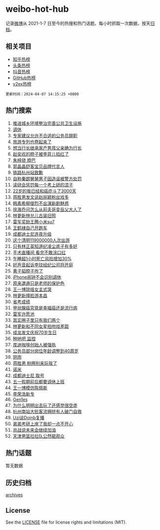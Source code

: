# weibo-hot-hub

记录[微博](https://www.weibo.com)从 2021-1-7 日至今的热搜和热门话题。每小时抓取一次数据，按天[归档](archives)。

## 相关项目

- [知乎热榜](https://github.com/lonnyzhang423/zhihu-hot-hub)
- [头条热榜](https://github.com/lonnyzhang423/toutiao-hot-hub)
- [抖音热榜](https://github.com/lonnyzhang423/douyin-hot-hub)
- [GitHub热榜](https://github.com/lonnyzhang423/github-hot-hub)
- [v2ex热榜](https://github.com/lonnyzhang423/v2ex-hot-hub)


`更新时间：2024-04-07 14:15:25 +0800`

## 热门搜索

1. [推进城乡环境整治完善公共卫生设施](https://m.weibo.cn/search?containerid=100103type%3D1%26t%3D10%26q%3D%23%E6%8E%A8%E8%BF%9B%E5%9F%8E%E4%B9%A1%E7%8E%AF%E5%A2%83%E6%95%B4%E6%B2%BB%E5%AE%8C%E5%96%84%E5%85%AC%E5%85%B1%E5%8D%AB%E7%94%9F%E8%AE%BE%E6%96%BD%23&stream_entry_id=51&isnewpage=1&extparam=seat%3D1%26pos%3D0%26q%3D%2523%25E6%258E%25A8%25E8%25BF%259B%25E5%259F%258E%25E4%25B9%25A1%25E7%258E%25AF%25E5%25A2%2583%25E6%2595%25B4%25E6%25B2%25BB%25E5%25AE%258C%25E5%2596%2584%25E5%2585%25AC%25E5%2585%25B1%25E5%258D%25AB%25E7%2594%259F%25E8%25AE%25BE%25E6%2596%25BD%2523%26stream_entry_id%3D51%26dgr%3D0%26c_type%3D51%26filter_type%3Drealtimehot%26cate%3D10103%26display_time%3D1712470524%26pre_seqid%3D1712470524055016257128)
1. [调休](https://m.weibo.cn/search?containerid=100103type%3D1%26t%3D10%26q%3D%E8%B0%83%E4%BC%91&stream_entry_id=31&isnewpage=1&extparam=seat%3D1%26pos%3D0%26flag%3D16%26q%3D%25E8%25B0%2583%25E4%25BC%2591%26dgr%3D0%26c_type%3D31%26cate%3D5001%26band_rank%3D1%26stream_entry_id%3D31%26lcate%3D5001%26filter_type%3Drealtimehot%26realpos%3D1%26display_time%3D1712470524%26pre_seqid%3D1712470524055016257128)
1. [专家建议允许不合适的公务员辞职](https://m.weibo.cn/search?containerid=100103type%3D1%26t%3D10%26q%3D%23%E4%B8%93%E5%AE%B6%E5%BB%BA%E8%AE%AE%E5%85%81%E8%AE%B8%E4%B8%8D%E5%90%88%E9%80%82%E7%9A%84%E5%85%AC%E5%8A%A1%E5%91%98%E8%BE%9E%E8%81%8C%23&stream_entry_id=31&isnewpage=1&extparam=seat%3D1%26pos%3D1%26flag%3D2%26q%3D%2523%25E4%25B8%2593%25E5%25AE%25B6%25E5%25BB%25BA%25E8%25AE%25AE%25E5%2585%2581%25E8%25AE%25B8%25E4%25B8%258D%25E5%2590%2588%25E9%2580%2582%25E7%259A%2584%25E5%2585%25AC%25E5%258A%25A1%25E5%2591%2598%25E8%25BE%259E%25E8%2581%258C%2523%26dgr%3D0%26c_type%3D31%26cate%3D5001%26band_rank%3D2%26stream_entry_id%3D31%26lcate%3D5001%26filter_type%3Drealtimehot%26realpos%3D2%26display_time%3D1712470524%26pre_seqid%3D1712470524055016257128)
1. [旅游专列也卷起来了](https://m.weibo.cn/search?containerid=100103type%3D1%26t%3D10%26q%3D%23%E6%97%85%E6%B8%B8%E4%B8%93%E5%88%97%E4%B9%9F%E5%8D%B7%E8%B5%B7%E6%9D%A5%E4%BA%86%23&stream_entry_id=31&isnewpage=1&extparam=seat%3D1%26pos%3D2%26flag%3D0%26q%3D%2523%25E6%2597%2585%25E6%25B8%25B8%25E4%25B8%2593%25E5%2588%2597%25E4%25B9%259F%25E5%258D%25B7%25E8%25B5%25B7%25E6%259D%25A5%25E4%25BA%2586%2523%26dgr%3D0%26c_type%3D31%26cate%3D5001%26band_rank%3D3%26stream_entry_id%3D31%26lcate%3D5001%26filter_type%3Drealtimehot%26realpos%3D3%26display_time%3D1712470524%26pre_seqid%3D1712470524055016257128)
1. [想当行长继承家产男孩父亲确为行长](https://m.weibo.cn/search?containerid=100103type%3D1%26t%3D10%26q%3D%23%E6%83%B3%E5%BD%93%E8%A1%8C%E9%95%BF%E7%BB%A7%E6%89%BF%E5%AE%B6%E4%BA%A7%E7%94%B7%E5%AD%A9%E7%88%B6%E4%BA%B2%E7%A1%AE%E4%B8%BA%E8%A1%8C%E9%95%BF%23&stream_entry_id=31&isnewpage=1&extparam=seat%3D1%26pos%3D3%26flag%3D1%26q%3D%2523%25E6%2583%25B3%25E5%25BD%2593%25E8%25A1%258C%25E9%2595%25BF%25E7%25BB%25A7%25E6%2589%25BF%25E5%25AE%25B6%25E4%25BA%25A7%25E7%2594%25B7%25E5%25AD%25A9%25E7%2588%25B6%25E4%25BA%25B2%25E7%25A1%25AE%25E4%25B8%25BA%25E8%25A1%258C%25E9%2595%25BF%2523%26dgr%3D0%26c_type%3D31%26cate%3D5001%26band_rank%3D4%26stream_entry_id%3D31%26lcate%3D5001%26filter_type%3Drealtimehot%26realpos%3D4%26display_time%3D1712470524%26pre_seqid%3D1712470524055016257128)
1. [赵奕欢的脖子被李菲儿掐红了](https://m.weibo.cn/search?containerid=100103type%3D1%26t%3D10%26q%3D%23%E8%B5%B5%E5%A5%95%E6%AC%A2%E7%9A%84%E8%84%96%E5%AD%90%E8%A2%AB%E6%9D%8E%E8%8F%B2%E5%84%BF%E6%8E%90%E7%BA%A2%E4%BA%86%23&stream_entry_id=31&isnewpage=1&extparam=seat%3D1%26pos%3D4%26flag%3D1%26q%3D%2523%25E8%25B5%25B5%25E5%25A5%2595%25E6%25AC%25A2%25E7%259A%2584%25E8%2584%2596%25E5%25AD%2590%25E8%25A2%25AB%25E6%259D%258E%25E8%258F%25B2%25E5%2584%25BF%25E6%258E%2590%25E7%25BA%25A2%25E4%25BA%2586%2523%26dgr%3D0%26c_type%3D31%26cate%3D5001%26band_rank%3D5%26stream_entry_id%3D31%26lcate%3D5001%26filter_type%3Drealtimehot%26realpos%3D5%26display_time%3D1712470524%26pre_seqid%3D1712470524055016257128)
1. [朱梓骁 脖巴](https://m.weibo.cn/search?containerid=100103type%3D1%26t%3D10%26q%3D%E6%9C%B1%E6%A2%93%E9%AA%81+%E8%84%96%E5%B7%B4&stream_entry_id=31&isnewpage=1&extparam=seat%3D1%26pos%3D5%26flag%3D1%26q%3D%25E6%259C%25B1%25E6%25A2%2593%25E9%25AA%2581%2520%25E8%2584%2596%25E5%25B7%25B4%26dgr%3D0%26c_type%3D31%26cate%3D5001%26band_rank%3D6%26stream_entry_id%3D31%26lcate%3D5001%26filter_type%3Drealtimehot%26realpos%3D6%26display_time%3D1712470524%26pre_seqid%3D1712470524055016257128)
1. [郭晶晶舒客宝贝品牌代言人](https://m.weibo.cn/search?containerid=100103type%3D1%26t%3D10%26q%3D%23%E9%83%AD%E6%99%B6%E6%99%B6%E8%88%92%E5%AE%A2%E5%AE%9D%E8%B4%9D%E5%93%81%E7%89%8C%E4%BB%A3%E8%A8%80%E4%BA%BA%23&stream_entry_id=31&isnewpage=1&extparam=seat%3D1%26pos%3D6%26topic_ad%3D1%26q%3D%2523%25E9%2583%25AD%25E6%2599%25B6%25E6%2599%25B6%25E8%2588%2592%25E5%25AE%25A2%25E5%25AE%259D%25E8%25B4%259D%25E5%2593%2581%25E7%2589%258C%25E4%25BB%25A3%25E8%25A8%2580%25E4%25BA%25BA%2523%26dgr%3D0%26c_type%3D31%26adid%3D230215%26cate%3D5001%26band_rank%3D7%26stream_entry_id%3D31%26is_ad_pos%3D1%26filter_type%3Drealtimehot%26lcate%3D5001%26display_time%3D1712470524%26pre_seqid%3D1712470524055016257128)
1. [铁路杭州站致歉](https://m.weibo.cn/search?containerid=100103type%3D1%26t%3D10%26q%3D%23%E9%93%81%E8%B7%AF%E6%9D%AD%E5%B7%9E%E7%AB%99%E8%87%B4%E6%AD%89%23&stream_entry_id=31&isnewpage=1&extparam=seat%3D1%26pos%3D7%26flag%3D1%26q%3D%2523%25E9%2593%2581%25E8%25B7%25AF%25E6%259D%25AD%25E5%25B7%259E%25E7%25AB%2599%25E8%2587%25B4%25E6%25AD%2589%2523%26dgr%3D0%26c_type%3D31%26cate%3D5001%26band_rank%3D7%26stream_entry_id%3D31%26lcate%3D5001%26filter_type%3Drealtimehot%26realpos%3D7%26display_time%3D1712470524%26pre_seqid%3D1712470524055016257128)
1. [自称秦朗舅舅男子因造谣被警方处罚](https://m.weibo.cn/search?containerid=100103type%3D1%26t%3D10%26q%3D%23%E8%87%AA%E7%A7%B0%E7%A7%A6%E6%9C%97%E8%88%85%E8%88%85%E7%94%B7%E5%AD%90%E5%9B%A0%E9%80%A0%E8%B0%A3%E8%A2%AB%E8%AD%A6%E6%96%B9%E5%A4%84%E7%BD%9A%23&stream_entry_id=31&isnewpage=1&extparam=seat%3D1%26pos%3D8%26flag%3D1%26q%3D%2523%25E8%2587%25AA%25E7%25A7%25B0%25E7%25A7%25A6%25E6%259C%2597%25E8%2588%2585%25E8%2588%2585%25E7%2594%25B7%25E5%25AD%2590%25E5%259B%25A0%25E9%2580%25A0%25E8%25B0%25A3%25E8%25A2%25AB%25E8%25AD%25A6%25E6%2596%25B9%25E5%25A4%2584%25E7%25BD%259A%2523%26dgr%3D0%26c_type%3D31%26cate%3D5001%26band_rank%3D8%26stream_entry_id%3D31%26lcate%3D5001%26filter_type%3Drealtimehot%26realpos%3D8%26display_time%3D1712470524%26pre_seqid%3D1712470524055016257128)
1. [读研会惩罚每一个考上研的混子](https://m.weibo.cn/search?containerid=100103type%3D1%26t%3D10%26q%3D%23%E8%AF%BB%E7%A0%94%E4%BC%9A%E6%83%A9%E7%BD%9A%E6%AF%8F%E4%B8%80%E4%B8%AA%E8%80%83%E4%B8%8A%E7%A0%94%E7%9A%84%E6%B7%B7%E5%AD%90%23&stream_entry_id=31&isnewpage=1&extparam=seat%3D1%26pos%3D9%26flag%3D0%26q%3D%2523%25E8%25AF%25BB%25E7%25A0%2594%25E4%25BC%259A%25E6%2583%25A9%25E7%25BD%259A%25E6%25AF%258F%25E4%25B8%2580%25E4%25B8%25AA%25E8%2580%2583%25E4%25B8%258A%25E7%25A0%2594%25E7%259A%2584%25E6%25B7%25B7%25E5%25AD%2590%2523%26dgr%3D0%26c_type%3D31%26cate%3D5001%26band_rank%3D9%26stream_entry_id%3D31%26lcate%3D5001%26filter_type%3Drealtimehot%26realpos%3D9%26display_time%3D1712470524%26pre_seqid%3D1712470524055016257128)
1. [22岁的我已经和癌症斗了3000天](https://m.weibo.cn/search?containerid=100103type%3D1%26t%3D10%26q%3D%2322%E5%B2%81%E7%9A%84%E6%88%91%E5%B7%B2%E7%BB%8F%E5%92%8C%E7%99%8C%E7%97%87%E6%96%97%E4%BA%863000%E5%A4%A9%23&stream_entry_id=31&isnewpage=1&extparam=seat%3D1%26pos%3D10%26flag%3D32768%26q%3D%252322%25E5%25B2%2581%25E7%259A%2584%25E6%2588%2591%25E5%25B7%25B2%25E7%25BB%258F%25E5%2592%258C%25E7%2599%258C%25E7%2597%2587%25E6%2596%2597%25E4%25BA%25863000%25E5%25A4%25A9%2523%26dgr%3D0%26c_type%3D31%26cate%3D5001%26band_rank%3D10%26stream_entry_id%3D31%26lcate%3D5001%26filter_type%3Drealtimehot%26realpos%3D10%26display_time%3D1712470524%26pre_seqid%3D1712470524055016257128)
1. [蒋胜男发文说赵丽颖粉丝戏多](https://m.weibo.cn/search?containerid=100103type%3D1%26t%3D10%26q%3D%23%E8%92%8B%E8%83%9C%E7%94%B7%E5%8F%91%E6%96%87%E8%AF%B4%E8%B5%B5%E4%B8%BD%E9%A2%96%E7%B2%89%E4%B8%9D%E6%88%8F%E5%A4%9A%23&stream_entry_id=31&isnewpage=1&extparam=seat%3D1%26pos%3D11%26flag%3D2%26q%3D%2523%25E8%2592%258B%25E8%2583%259C%25E7%2594%25B7%25E5%258F%2591%25E6%2596%2587%25E8%25AF%25B4%25E8%25B5%25B5%25E4%25B8%25BD%25E9%25A2%2596%25E7%25B2%2589%25E4%25B8%259D%25E6%2588%258F%25E5%25A4%259A%2523%26dgr%3D0%26c_type%3D31%26cate%3D5001%26band_rank%3D11%26stream_entry_id%3D31%26lcate%3D5001%26filter_type%3Drealtimehot%26realpos%3D11%26display_time%3D1712470524%26pre_seqid%3D1712470524055016257128)
1. [韩素希柳俊烈不出演新剧魅惑](https://m.weibo.cn/search?containerid=100103type%3D1%26t%3D10%26q%3D%23%E9%9F%A9%E7%B4%A0%E5%B8%8C%E6%9F%B3%E4%BF%8A%E7%83%88%E4%B8%8D%E5%87%BA%E6%BC%94%E6%96%B0%E5%89%A7%E9%AD%85%E6%83%91%23&stream_entry_id=31&isnewpage=1&extparam=seat%3D1%26pos%3D12%26flag%3D1%26q%3D%2523%25E9%259F%25A9%25E7%25B4%25A0%25E5%25B8%258C%25E6%259F%25B3%25E4%25BF%258A%25E7%2583%2588%25E4%25B8%258D%25E5%2587%25BA%25E6%25BC%2594%25E6%2596%25B0%25E5%2589%25A7%25E9%25AD%2585%25E6%2583%2591%2523%26dgr%3D0%26c_type%3D31%26cate%3D5001%26band_rank%3D12%26stream_entry_id%3D31%26lcate%3D5001%26filter_type%3Drealtimehot%26realpos%3D12%26display_time%3D1712470524%26pre_seqid%3D1712470524055016257128)
1. [徐海乔问怎么从前夫哥变岳父大人了](https://m.weibo.cn/search?containerid=100103type%3D1%26t%3D10%26q%3D%23%E5%BE%90%E6%B5%B7%E4%B9%94%E9%97%AE%E6%80%8E%E4%B9%88%E4%BB%8E%E5%89%8D%E5%A4%AB%E5%93%A5%E5%8F%98%E5%B2%B3%E7%88%B6%E5%A4%A7%E4%BA%BA%E4%BA%86%23&stream_entry_id=31&isnewpage=1&extparam=seat%3D1%26pos%3D13%26flag%3D1%26q%3D%2523%25E5%25BE%2590%25E6%25B5%25B7%25E4%25B9%2594%25E9%2597%25AE%25E6%2580%258E%25E4%25B9%2588%25E4%25BB%258E%25E5%2589%258D%25E5%25A4%25AB%25E5%2593%25A5%25E5%258F%2598%25E5%25B2%25B3%25E7%2588%25B6%25E5%25A4%25A7%25E4%25BA%25BA%25E4%25BA%2586%2523%26dgr%3D0%26c_type%3D31%26cate%3D5001%26band_rank%3D13%26stream_entry_id%3D31%26lcate%3D5001%26filter_type%3Drealtimehot%26realpos%3D13%26display_time%3D1712470524%26pre_seqid%3D1712470524055016257128)
1. [林更新林允儿古装旧照](https://m.weibo.cn/search?containerid=100103type%3D1%26t%3D10%26q%3D%23%E6%9E%97%E6%9B%B4%E6%96%B0%E6%9E%97%E5%85%81%E5%84%BF%E5%8F%A4%E8%A3%85%E6%97%A7%E7%85%A7%23&stream_entry_id=31&isnewpage=1&extparam=seat%3D1%26pos%3D14%26flag%3D1%26q%3D%2523%25E6%259E%2597%25E6%259B%25B4%25E6%2596%25B0%25E6%259E%2597%25E5%2585%2581%25E5%2584%25BF%25E5%258F%25A4%25E8%25A3%2585%25E6%2597%25A7%25E7%2585%25A7%2523%26dgr%3D0%26c_type%3D31%26cate%3D5001%26band_rank%3D14%26stream_entry_id%3D31%26lcate%3D5001%26filter_type%3Drealtimehot%26realpos%3D14%26display_time%3D1712470524%26pre_seqid%3D1712470524055016257128)
1. [雷军奖励王腾小米su7](https://m.weibo.cn/search?containerid=100103type%3D1%26t%3D10%26q%3D%23%E9%9B%B7%E5%86%9B%E5%A5%96%E5%8A%B1%E7%8E%8B%E8%85%BE%E5%B0%8F%E7%B1%B3su7%23&stream_entry_id=31&isnewpage=1&extparam=seat%3D1%26pos%3D15%26flag%3D0%26q%3D%2523%25E9%259B%25B7%25E5%2586%259B%25E5%25A5%2596%25E5%258A%25B1%25E7%258E%258B%25E8%2585%25BE%25E5%25B0%258F%25E7%25B1%25B3su7%2523%26dgr%3D0%26c_type%3D31%26cate%3D5001%26band_rank%3D15%26stream_entry_id%3D31%26lcate%3D5001%26filter_type%3Drealtimehot%26realpos%3D15%26display_time%3D1712470524%26pre_seqid%3D1712470524055016257128)
1. [王鹤棣自己开跑车](https://m.weibo.cn/search?containerid=100103type%3D1%26t%3D10%26q%3D%23%E7%8E%8B%E9%B9%A4%E6%A3%A3%E8%87%AA%E5%B7%B1%E5%BC%80%E8%B7%91%E8%BD%A6%23&stream_entry_id=31&isnewpage=1&extparam=seat%3D1%26pos%3D16%26flag%3D0%26q%3D%2523%25E7%258E%258B%25E9%25B9%25A4%25E6%25A3%25A3%25E8%2587%25AA%25E5%25B7%25B1%25E5%25BC%2580%25E8%25B7%2591%25E8%25BD%25A6%2523%26dgr%3D0%26c_type%3D31%26cate%3D5001%26band_rank%3D16%26stream_entry_id%3D31%26lcate%3D5001%26filter_type%3Drealtimehot%26realpos%3D16%26display_time%3D1712470524%26pre_seqid%3D1712470524055016257128)
1. [成都迪士尼连夜升级](https://m.weibo.cn/search?containerid=100103type%3D1%26t%3D10%26q%3D%23%E6%88%90%E9%83%BD%E8%BF%AA%E5%A3%AB%E5%B0%BC%E8%BF%9E%E5%A4%9C%E5%8D%87%E7%BA%A7%23&stream_entry_id=31&isnewpage=1&extparam=seat%3D1%26pos%3D17%26flag%3D0%26q%3D%2523%25E6%2588%2590%25E9%2583%25BD%25E8%25BF%25AA%25E5%25A3%25AB%25E5%25B0%25BC%25E8%25BF%259E%25E5%25A4%259C%25E5%258D%2587%25E7%25BA%25A7%2523%26dgr%3D0%26c_type%3D31%26cate%3D5001%26band_rank%3D17%26stream_entry_id%3D31%26lcate%3D5001%26filter_type%3Drealtimehot%26realpos%3D17%26display_time%3D1712470524%26pre_seqid%3D1712470524055016257128)
1. [这个清明119000000人次出游](https://m.weibo.cn/search?containerid=100103type%3D1%26t%3D10%26q%3D%23%E8%BF%99%E4%B8%AA%E6%B8%85%E6%98%8E119000000%E4%BA%BA%E6%AC%A1%E5%87%BA%E6%B8%B8%23&stream_entry_id=31&isnewpage=1&extparam=seat%3D1%26pos%3D18%26flag%3D0%26q%3D%2523%25E8%25BF%2599%25E4%25B8%25AA%25E6%25B8%2585%25E6%2598%258E119000000%25E4%25BA%25BA%25E6%25AC%25A1%25E5%2587%25BA%25E6%25B8%25B8%2523%26dgr%3D0%26c_type%3D31%26cate%3D5001%26band_rank%3D18%26stream_entry_id%3D31%26lcate%3D5001%26filter_type%3Drealtimehot%26realpos%3D18%26display_time%3D1712470524%26pre_seqid%3D1712470524055016257128)
1. [只有林正英知道纪凌尘底子有多好](https://m.weibo.cn/search?containerid=100103type%3D1%26t%3D10%26q%3D%23%E5%8F%AA%E6%9C%89%E6%9E%97%E6%AD%A3%E8%8B%B1%E7%9F%A5%E9%81%93%E7%BA%AA%E5%87%8C%E5%B0%98%E5%BA%95%E5%AD%90%E6%9C%89%E5%A4%9A%E5%A5%BD%23&stream_entry_id=31&isnewpage=1&extparam=seat%3D1%26pos%3D19%26flag%3D0%26q%3D%2523%25E5%258F%25AA%25E6%259C%2589%25E6%259E%2597%25E6%25AD%25A3%25E8%258B%25B1%25E7%259F%25A5%25E9%2581%2593%25E7%25BA%25AA%25E5%2587%258C%25E5%25B0%2598%25E5%25BA%2595%25E5%25AD%2590%25E6%259C%2589%25E5%25A4%259A%25E5%25A5%25BD%2523%26dgr%3D0%26c_type%3D31%26cate%3D5001%26band_rank%3D19%26stream_entry_id%3D31%26lcate%3D5001%26filter_type%3Drealtimehot%26realpos%3D19%26display_time%3D1712470524%26pre_seqid%3D1712470524055016257128)
1. [手术直播间 看完不敢涂口红](https://m.weibo.cn/search?containerid=100103type%3D1%26t%3D10%26q%3D%E6%89%8B%E6%9C%AF%E7%9B%B4%E6%92%AD%E9%97%B4+%E7%9C%8B%E5%AE%8C%E4%B8%8D%E6%95%A2%E6%B6%82%E5%8F%A3%E7%BA%A2&stream_entry_id=31&isnewpage=1&extparam=seat%3D1%26pos%3D20%26flag%3D0%26q%3D%25E6%2589%258B%25E6%259C%25AF%25E7%259B%25B4%25E6%2592%25AD%25E9%2597%25B4%2520%25E7%259C%258B%25E5%25AE%258C%25E4%25B8%258D%25E6%2595%25A2%25E6%25B6%2582%25E5%258F%25A3%25E7%25BA%25A2%26dgr%3D0%26c_type%3D31%26cate%3D5001%26band_rank%3D20%26stream_entry_id%3D31%26lcate%3D5001%26filter_type%3Drealtimehot%26realpos%3D20%26display_time%3D1712470524%26pre_seqid%3D1712470524055016257128)
1. [午睡超1小时死亡风险增加30%](https://m.weibo.cn/search?containerid=100103type%3D1%26t%3D10%26q%3D%23%E5%8D%88%E7%9D%A1%E8%B6%851%E5%B0%8F%E6%97%B6%E6%AD%BB%E4%BA%A1%E9%A3%8E%E9%99%A9%E5%A2%9E%E5%8A%A030%25%23&stream_entry_id=31&isnewpage=1&extparam=seat%3D1%26pos%3D21%26flag%3D1%26q%3D%2523%25E5%258D%2588%25E7%259D%25A1%25E8%25B6%25851%25E5%25B0%258F%25E6%2597%25B6%25E6%25AD%25BB%25E4%25BA%25A1%25E9%25A3%258E%25E9%2599%25A9%25E5%25A2%259E%25E5%258A%25A030%2525%2523%26dgr%3D0%26c_type%3D31%26cate%3D5001%26band_rank%3D21%26stream_entry_id%3D31%26lcate%3D5001%26filter_type%3Drealtimehot%26realpos%3D21%26display_time%3D1712470524%26pre_seqid%3D1712470524055016257128)
1. [好声音起诉李玟经纪公司将开庭](https://m.weibo.cn/search?containerid=100103type%3D1%26t%3D10%26q%3D%23%E5%A5%BD%E5%A3%B0%E9%9F%B3%E8%B5%B7%E8%AF%89%E6%9D%8E%E7%8E%9F%E7%BB%8F%E7%BA%AA%E5%85%AC%E5%8F%B8%E5%B0%86%E5%BC%80%E5%BA%AD%23&stream_entry_id=31&isnewpage=1&extparam=seat%3D1%26pos%3D22%26flag%3D2%26q%3D%2523%25E5%25A5%25BD%25E5%25A3%25B0%25E9%259F%25B3%25E8%25B5%25B7%25E8%25AF%2589%25E6%259D%258E%25E7%258E%259F%25E7%25BB%258F%25E7%25BA%25AA%25E5%2585%25AC%25E5%258F%25B8%25E5%25B0%2586%25E5%25BC%2580%25E5%25BA%25AD%2523%26dgr%3D0%26c_type%3D31%26cate%3D5001%26band_rank%3D22%26stream_entry_id%3D31%26lcate%3D5001%26filter_type%3Drealtimehot%26realpos%3D22%26display_time%3D1712470524%26pre_seqid%3D1712470524055016257128)
1. [黄子韬脖子咋了](https://m.weibo.cn/search?containerid=100103type%3D1%26t%3D10%26q%3D%23%E9%BB%84%E5%AD%90%E9%9F%AC%E8%84%96%E5%AD%90%E5%92%8B%E4%BA%86%23&stream_entry_id=31&isnewpage=1&extparam=seat%3D1%26pos%3D23%26flag%3D1%26q%3D%2523%25E9%25BB%2584%25E5%25AD%2590%25E9%259F%25AC%25E8%2584%2596%25E5%25AD%2590%25E5%2592%258B%25E4%25BA%2586%2523%26dgr%3D0%26c_type%3D31%26cate%3D5001%26band_rank%3D23%26stream_entry_id%3D31%26lcate%3D5001%26filter_type%3Drealtimehot%26realpos%3D23%26display_time%3D1712470524%26pre_seqid%3D1712470524055016257128)
1. [iPhone闹钟不会识别调休](https://m.weibo.cn/search?containerid=100103type%3D1%26t%3D10%26q%3D%23iPhone%E9%97%B9%E9%92%9F%E4%B8%8D%E4%BC%9A%E8%AF%86%E5%88%AB%E8%B0%83%E4%BC%91%23&stream_entry_id=31&isnewpage=1&extparam=seat%3D1%26pos%3D24%26flag%3D0%26q%3D%2523iPhone%25E9%2597%25B9%25E9%2592%259F%25E4%25B8%258D%25E4%25BC%259A%25E8%25AF%2586%25E5%2588%25AB%25E8%25B0%2583%25E4%25BC%2591%2523%26dgr%3D0%26c_type%3D31%26cate%3D5001%26band_rank%3D24%26stream_entry_id%3D31%26lcate%3D5001%26filter_type%3Drealtimehot%26realpos%3D24%26display_time%3D1712470524%26pre_seqid%3D1712470524055016257128)
1. [原来邋遢只是老师的保护色](https://m.weibo.cn/search?containerid=100103type%3D1%26t%3D10%26q%3D%23%E5%8E%9F%E6%9D%A5%E9%82%8B%E9%81%A2%E5%8F%AA%E6%98%AF%E8%80%81%E5%B8%88%E7%9A%84%E4%BF%9D%E6%8A%A4%E8%89%B2%23&stream_entry_id=31&isnewpage=1&extparam=seat%3D1%26pos%3D25%26flag%3D0%26q%3D%2523%25E5%258E%259F%25E6%259D%25A5%25E9%2582%258B%25E9%2581%25A2%25E5%258F%25AA%25E6%2598%25AF%25E8%2580%2581%25E5%25B8%2588%25E7%259A%2584%25E4%25BF%259D%25E6%258A%25A4%25E8%2589%25B2%2523%26dgr%3D0%26c_type%3D31%26cate%3D5001%26band_rank%3D25%26stream_entry_id%3D31%26lcate%3D5001%26filter_type%3Drealtimehot%26realpos%3D25%26display_time%3D1712470524%26pre_seqid%3D1712470524055016257128)
1. [王一博琼瑶女主式哭](https://m.weibo.cn/search?containerid=100103type%3D1%26t%3D10%26q%3D%23%E7%8E%8B%E4%B8%80%E5%8D%9A%E7%90%BC%E7%91%B6%E5%A5%B3%E4%B8%BB%E5%BC%8F%E5%93%AD%23&stream_entry_id=31&isnewpage=1&extparam=seat%3D1%26pos%3D26%26flag%3D1%26q%3D%2523%25E7%258E%258B%25E4%25B8%2580%25E5%258D%259A%25E7%2590%25BC%25E7%2591%25B6%25E5%25A5%25B3%25E4%25B8%25BB%25E5%25BC%258F%25E5%2593%25AD%2523%26dgr%3D0%26c_type%3D31%26cate%3D5001%26band_rank%3D26%26stream_entry_id%3D31%26lcate%3D5001%26filter_type%3Drealtimehot%26realpos%3D26%26display_time%3D1712470524%26pre_seqid%3D1712470524055016257128)
1. [林更新撞脸游本昌](https://m.weibo.cn/search?containerid=100103type%3D1%26t%3D10%26q%3D%23%E6%9E%97%E6%9B%B4%E6%96%B0%E6%92%9E%E8%84%B8%E6%B8%B8%E6%9C%AC%E6%98%8C%23&stream_entry_id=31&isnewpage=1&extparam=seat%3D1%26pos%3D27%26flag%3D0%26q%3D%2523%25E6%259E%2597%25E6%259B%25B4%25E6%2596%25B0%25E6%2592%259E%25E8%2584%25B8%25E6%25B8%25B8%25E6%259C%25AC%25E6%2598%258C%2523%26dgr%3D0%26c_type%3D31%26cate%3D5001%26band_rank%3D27%26stream_entry_id%3D31%26lcate%3D5001%26filter_type%3Drealtimehot%26realpos%3D27%26display_time%3D1712470524%26pre_seqid%3D1712470524055016257128)
1. [省考成绩](https://m.weibo.cn/search?containerid=100103type%3D1%26t%3D10%26q%3D%E7%9C%81%E8%80%83%E6%88%90%E7%BB%A9&stream_entry_id=31&isnewpage=1&extparam=seat%3D1%26pos%3D28%26flag%3D0%26q%3D%25E7%259C%2581%25E8%2580%2583%25E6%2588%2590%25E7%25BB%25A9%26dgr%3D0%26c_type%3D31%26cate%3D5001%26band_rank%3D28%26stream_entry_id%3D31%26lcate%3D5001%26filter_type%3Drealtimehot%26realpos%3D28%26display_time%3D1712470524%26pre_seqid%3D1712470524055016257128)
1. [甲状腺癌究竟是幸福癌还是流行病](https://m.weibo.cn/search?containerid=100103type%3D1%26t%3D10%26q%3D%23%E7%94%B2%E7%8A%B6%E8%85%BA%E7%99%8C%E7%A9%B6%E7%AB%9F%E6%98%AF%E5%B9%B8%E7%A6%8F%E7%99%8C%E8%BF%98%E6%98%AF%E6%B5%81%E8%A1%8C%E7%97%85%23&stream_entry_id=31&isnewpage=1&extparam=seat%3D1%26pos%3D29%26flag%3D1%26q%3D%2523%25E7%2594%25B2%25E7%258A%25B6%25E8%2585%25BA%25E7%2599%258C%25E7%25A9%25B6%25E7%25AB%259F%25E6%2598%25AF%25E5%25B9%25B8%25E7%25A6%258F%25E7%2599%258C%25E8%25BF%2598%25E6%2598%25AF%25E6%25B5%2581%25E8%25A1%258C%25E7%2597%2585%2523%26dgr%3D0%26c_type%3D31%26cate%3D5001%26band_rank%3D29%26stream_entry_id%3D31%26lcate%3D5001%26filter_type%3Drealtimehot%26realpos%3D29%26display_time%3D1712470524%26pre_seqid%3D1712470524055016257128)
1. [雷军许愿池](https://m.weibo.cn/search?containerid=100103type%3D1%26t%3D10%26q%3D%E9%9B%B7%E5%86%9B%E8%AE%B8%E6%84%BF%E6%B1%A0&stream_entry_id=31&isnewpage=1&extparam=seat%3D1%26pos%3D30%26flag%3D1%26q%3D%25E9%259B%25B7%25E5%2586%259B%25E8%25AE%25B8%25E6%2584%25BF%25E6%25B1%25A0%26dgr%3D0%26c_type%3D31%26cate%3D5001%26band_rank%3D30%26stream_entry_id%3D31%26lcate%3D5001%26filter_type%3Drealtimehot%26realpos%3D30%26display_time%3D1712470524%26pre_seqid%3D1712470524055016257128)
1. [其实圈子里只有我们两个](https://m.weibo.cn/search?containerid=100103type%3D1%26t%3D10%26q%3D%E5%85%B6%E5%AE%9E%E5%9C%88%E5%AD%90%E9%87%8C%E5%8F%AA%E6%9C%89%E6%88%91%E4%BB%AC%E4%B8%A4%E4%B8%AA&stream_entry_id=31&isnewpage=1&extparam=seat%3D1%26pos%3D31%26flag%3D1%26q%3D%25E5%2585%25B6%25E5%25AE%259E%25E5%259C%2588%25E5%25AD%2590%25E9%2587%258C%25E5%258F%25AA%25E6%259C%2589%25E6%2588%2591%25E4%25BB%25AC%25E4%25B8%25A4%25E4%25B8%25AA%26dgr%3D0%26c_type%3D31%26cate%3D5001%26band_rank%3D31%26stream_entry_id%3D31%26lcate%3D5001%26filter_type%3Drealtimehot%26realpos%3D31%26display_time%3D1712470524%26pre_seqid%3D1712470524055016257128)
1. [林更新和不同女星拍吻戏差距](https://m.weibo.cn/search?containerid=100103type%3D1%26t%3D10%26q%3D%23%E6%9E%97%E6%9B%B4%E6%96%B0%E5%92%8C%E4%B8%8D%E5%90%8C%E5%A5%B3%E6%98%9F%E6%8B%8D%E5%90%BB%E6%88%8F%E5%B7%AE%E8%B7%9D%23&stream_entry_id=31&isnewpage=1&extparam=seat%3D1%26pos%3D32%26flag%3D1%26q%3D%2523%25E6%259E%2597%25E6%259B%25B4%25E6%2596%25B0%25E5%2592%258C%25E4%25B8%258D%25E5%2590%258C%25E5%25A5%25B3%25E6%2598%259F%25E6%258B%258D%25E5%2590%25BB%25E6%2588%258F%25E5%25B7%25AE%25E8%25B7%259D%2523%26dgr%3D0%26c_type%3D31%26cate%3D5001%26band_rank%3D32%26stream_entry_id%3D31%26lcate%3D5001%26filter_type%3Drealtimehot%26realpos%3D32%26display_time%3D1712470524%26pre_seqid%3D1712470524055016257128)
1. [成龙发文庆祝70岁生日](https://m.weibo.cn/search?containerid=100103type%3D1%26t%3D10%26q%3D%23%E6%88%90%E9%BE%99%E5%8F%91%E6%96%87%E5%BA%86%E7%A5%9D70%E5%B2%81%E7%94%9F%E6%97%A5%23&stream_entry_id=31&isnewpage=1&extparam=seat%3D1%26pos%3D33%26flag%3D1%26q%3D%2523%25E6%2588%2590%25E9%25BE%2599%25E5%258F%2591%25E6%2596%2587%25E5%25BA%2586%25E7%25A5%259D70%25E5%25B2%2581%25E7%2594%259F%25E6%2597%25A5%2523%26dgr%3D0%26c_type%3D31%26cate%3D5001%26band_rank%3D33%26stream_entry_id%3D31%26lcate%3D5001%26filter_type%3Drealtimehot%26realpos%3D33%26display_time%3D1712470524%26pre_seqid%3D1712470524055016257128)
1. [种地吧 监控](https://m.weibo.cn/search?containerid=100103type%3D1%26t%3D10%26q%3D%E7%A7%8D%E5%9C%B0%E5%90%A7+%E7%9B%91%E6%8E%A7&stream_entry_id=31&isnewpage=1&extparam=seat%3D1%26pos%3D34%26flag%3D0%26q%3D%25E7%25A7%258D%25E5%259C%25B0%25E5%2590%25A7%2520%25E7%259B%2591%25E6%258E%25A7%26dgr%3D0%26c_type%3D31%26cate%3D5001%26band_rank%3D34%26stream_entry_id%3D31%26lcate%3D5001%26filter_type%3Drealtimehot%26realpos%3D34%26display_time%3D1712470524%26pre_seqid%3D1712470524055016257128)
1. [库迪咖啡创始人被强执](https://m.weibo.cn/search?containerid=100103type%3D1%26t%3D10%26q%3D%23%E5%BA%93%E8%BF%AA%E5%92%96%E5%95%A1%E5%88%9B%E5%A7%8B%E4%BA%BA%E8%A2%AB%E5%BC%BA%E6%89%A7%23&stream_entry_id=31&isnewpage=1&extparam=seat%3D1%26pos%3D35%26flag%3D1%26q%3D%2523%25E5%25BA%2593%25E8%25BF%25AA%25E5%2592%2596%25E5%2595%25A1%25E5%2588%259B%25E5%25A7%258B%25E4%25BA%25BA%25E8%25A2%25AB%25E5%25BC%25BA%25E6%2589%25A7%2523%26dgr%3D0%26c_type%3D31%26cate%3D5001%26band_rank%3D35%26stream_entry_id%3D31%26lcate%3D5001%26filter_type%3Drealtimehot%26realpos%3D35%26display_time%3D1712470524%26pre_seqid%3D1712470524055016257128)
1. [公务员部分岗位年龄调整到40周岁](https://m.weibo.cn/search?containerid=100103type%3D1%26t%3D10%26q%3D%23%E5%85%AC%E5%8A%A1%E5%91%98%E9%83%A8%E5%88%86%E5%B2%97%E4%BD%8D%E5%B9%B4%E9%BE%84%E8%B0%83%E6%95%B4%E5%88%B040%E5%91%A8%E5%B2%81%23&stream_entry_id=31&isnewpage=1&extparam=seat%3D1%26pos%3D36%26flag%3D0%26q%3D%2523%25E5%2585%25AC%25E5%258A%25A1%25E5%2591%2598%25E9%2583%25A8%25E5%2588%2586%25E5%25B2%2597%25E4%25BD%258D%25E5%25B9%25B4%25E9%25BE%2584%25E8%25B0%2583%25E6%2595%25B4%25E5%2588%25B040%25E5%2591%25A8%25E5%25B2%2581%2523%26dgr%3D0%26c_type%3D31%26cate%3D5001%26band_rank%3D36%26stream_entry_id%3D31%26lcate%3D5001%26filter_type%3Drealtimehot%26realpos%3D36%26display_time%3D1712470524%26pre_seqid%3D1712470524055016257128)
1. [阴雨](https://m.weibo.cn/search?containerid=100103type%3D1%26t%3D10%26q%3D%E9%98%B4%E9%9B%A8&stream_entry_id=31&isnewpage=1&extparam=seat%3D1%26pos%3D37%26flag%3D1%26q%3D%25E9%2598%25B4%25E9%259B%25A8%26dgr%3D0%26c_type%3D31%26cate%3D5001%26band_rank%3D37%26stream_entry_id%3D31%26lcate%3D5001%26filter_type%3Drealtimehot%26realpos%3D37%26display_time%3D1712470524%26pre_seqid%3D1712470524055016257128)
1. [蒋胜男 粉圈别来玩我了](https://m.weibo.cn/search?containerid=100103type%3D1%26t%3D10%26q%3D%E8%92%8B%E8%83%9C%E7%94%B7+%E7%B2%89%E5%9C%88%E5%88%AB%E6%9D%A5%E7%8E%A9%E6%88%91%E4%BA%86&stream_entry_id=31&isnewpage=1&extparam=seat%3D1%26pos%3D38%26flag%3D0%26q%3D%25E8%2592%258B%25E8%2583%259C%25E7%2594%25B7%2520%25E7%25B2%2589%25E5%259C%2588%25E5%2588%25AB%25E6%259D%25A5%25E7%258E%25A9%25E6%2588%2591%25E4%25BA%2586%26dgr%3D0%26c_type%3D31%26cate%3D5001%26band_rank%3D38%26stream_entry_id%3D31%26lcate%3D5001%26filter_type%3Drealtimehot%26realpos%3D38%26display_time%3D1712470524%26pre_seqid%3D1712470524055016257128)
1. [诺米](https://m.weibo.cn/search?containerid=100103type%3D1%26t%3D10%26q%3D%E8%AF%BA%E7%B1%B3&stream_entry_id=31&isnewpage=1&extparam=seat%3D1%26pos%3D39%26flag%3D1%26q%3D%25E8%25AF%25BA%25E7%25B1%25B3%26dgr%3D0%26c_type%3D31%26cate%3D5001%26band_rank%3D39%26stream_entry_id%3D31%26lcate%3D5001%26filter_type%3Drealtimehot%26realpos%3D39%26display_time%3D1712470524%26pre_seqid%3D1712470524055016257128)
1. [成都迪士尼 取号](https://m.weibo.cn/search?containerid=100103type%3D1%26t%3D10%26q%3D%E6%88%90%E9%83%BD%E8%BF%AA%E5%A3%AB%E5%B0%BC+%E5%8F%96%E5%8F%B7&stream_entry_id=31&isnewpage=1&extparam=seat%3D1%26pos%3D40%26flag%3D1%26q%3D%25E6%2588%2590%25E9%2583%25BD%25E8%25BF%25AA%25E5%25A3%25AB%25E5%25B0%25BC%2520%25E5%258F%2596%25E5%258F%25B7%26dgr%3D0%26c_type%3D31%26cate%3D5001%26band_rank%3D40%26stream_entry_id%3D31%26lcate%3D5001%26filter_type%3Drealtimehot%26realpos%3D40%26display_time%3D1712470524%26pre_seqid%3D1712470524055016257128)
1. [五一假期前后都要调休上班](https://m.weibo.cn/search?containerid=100103type%3D1%26t%3D10%26q%3D%23%E4%BA%94%E4%B8%80%E5%81%87%E6%9C%9F%E5%89%8D%E5%90%8E%E9%83%BD%E8%A6%81%E8%B0%83%E4%BC%91%E4%B8%8A%E7%8F%AD%23&stream_entry_id=31&isnewpage=1&extparam=seat%3D1%26pos%3D41%26flag%3D0%26q%3D%2523%25E4%25BA%2594%25E4%25B8%2580%25E5%2581%2587%25E6%259C%259F%25E5%2589%258D%25E5%2590%258E%25E9%2583%25BD%25E8%25A6%2581%25E8%25B0%2583%25E4%25BC%2591%25E4%25B8%258A%25E7%258F%25AD%2523%26dgr%3D0%26c_type%3D31%26cate%3D5001%26band_rank%3D41%26stream_entry_id%3D31%26lcate%3D5001%26filter_type%3Drealtimehot%26realpos%3D41%26display_time%3D1712470524%26pre_seqid%3D1712470524055016257128)
1. [王一博模仿陈佩斯](https://m.weibo.cn/search?containerid=100103type%3D1%26t%3D10%26q%3D%23%E7%8E%8B%E4%B8%80%E5%8D%9A%E6%A8%A1%E4%BB%BF%E9%99%88%E4%BD%A9%E6%96%AF%23&stream_entry_id=31&isnewpage=1&extparam=seat%3D1%26pos%3D42%26flag%3D0%26q%3D%2523%25E7%258E%258B%25E4%25B8%2580%25E5%258D%259A%25E6%25A8%25A1%25E4%25BB%25BF%25E9%2599%2588%25E4%25BD%25A9%25E6%2596%25AF%2523%26dgr%3D0%26c_type%3D31%26cate%3D5001%26band_rank%3D42%26stream_entry_id%3D31%26lcate%3D5001%26filter_type%3Drealtimehot%26realpos%3D42%26display_time%3D1712470524%26pre_seqid%3D1712470524055016257128)
1. [李荣浩新专](https://m.weibo.cn/search?containerid=100103type%3D1%26t%3D10%26q%3D%E6%9D%8E%E8%8D%A3%E6%B5%A9%E6%96%B0%E4%B8%93&stream_entry_id=31&isnewpage=1&extparam=seat%3D1%26pos%3D43%26flag%3D1%26q%3D%25E6%259D%258E%25E8%258D%25A3%25E6%25B5%25A9%25E6%2596%25B0%25E4%25B8%2593%26dgr%3D0%26c_type%3D31%26cate%3D5001%26band_rank%3D43%26stream_entry_id%3D31%26lcate%3D5001%26filter_type%3Drealtimehot%26realpos%3D43%26display_time%3D1712470524%26pre_seqid%3D1712470524055016257128)
1. [Gen1es](https://m.weibo.cn/search?containerid=100103type%3D1%26t%3D10%26q%3DGen1es&stream_entry_id=31&isnewpage=1&extparam=seat%3D1%26pos%3D44%26flag%3D1%26q%3DGen1es%26dgr%3D0%26c_type%3D31%26cate%3D5001%26band_rank%3D44%26stream_entry_id%3D31%26lcate%3D5001%26filter_type%3Drealtimehot%26realpos%3D44%26display_time%3D1712470524%26pre_seqid%3D1712470524055016257128)
1. [为什么明明出去玩了还感觉很空虚](https://m.weibo.cn/search?containerid=100103type%3D1%26t%3D10%26q%3D%23%E4%B8%BA%E4%BB%80%E4%B9%88%E6%98%8E%E6%98%8E%E5%87%BA%E5%8E%BB%E7%8E%A9%E4%BA%86%E8%BF%98%E6%84%9F%E8%A7%89%E5%BE%88%E7%A9%BA%E8%99%9A%23&stream_entry_id=31&isnewpage=1&extparam=seat%3D1%26pos%3D45%26flag%3D1%26q%3D%2523%25E4%25B8%25BA%25E4%25BB%2580%25E4%25B9%2588%25E6%2598%258E%25E6%2598%258E%25E5%2587%25BA%25E5%258E%25BB%25E7%258E%25A9%25E4%25BA%2586%25E8%25BF%2598%25E6%2584%259F%25E8%25A7%2589%25E5%25BE%2588%25E7%25A9%25BA%25E8%2599%259A%2523%26dgr%3D0%26c_type%3D31%26cate%3D5001%26band_rank%3D45%26stream_entry_id%3D31%26lcate%3D5001%26filter_type%3Drealtimehot%26realpos%3D45%26display_time%3D1712470524%26pre_seqid%3D1712470524055016257128)
1. [杭州南站大批客流拥挤有人破门自救](https://m.weibo.cn/search?containerid=100103type%3D1%26t%3D10%26q%3D%23%E6%9D%AD%E5%B7%9E%E5%8D%97%E7%AB%99%E5%A4%A7%E6%89%B9%E5%AE%A2%E6%B5%81%E6%8B%A5%E6%8C%A4%E6%9C%89%E4%BA%BA%E7%A0%B4%E9%97%A8%E8%87%AA%E6%95%91%23&stream_entry_id=31&isnewpage=1&extparam=seat%3D1%26pos%3D46%26flag%3D0%26q%3D%2523%25E6%259D%25AD%25E5%25B7%259E%25E5%258D%2597%25E7%25AB%2599%25E5%25A4%25A7%25E6%2589%25B9%25E5%25AE%25A2%25E6%25B5%2581%25E6%258B%25A5%25E6%258C%25A4%25E6%259C%2589%25E4%25BA%25BA%25E7%25A0%25B4%25E9%2597%25A8%25E8%2587%25AA%25E6%2595%2591%2523%26dgr%3D0%26c_type%3D31%26cate%3D5001%26band_rank%3D46%26stream_entry_id%3D31%26lcate%3D5001%26filter_type%3Drealtimehot%26realpos%3D46%26display_time%3D1712470524%26pre_seqid%3D1712470524055016257128)
1. [Uzi谈Doinb复播](https://m.weibo.cn/search?containerid=100103type%3D1%26t%3D10%26q%3D%23Uzi%E8%B0%88Doinb%E5%A4%8D%E6%92%AD%23&stream_entry_id=31&isnewpage=1&extparam=seat%3D1%26pos%3D47%26flag%3D0%26q%3D%2523Uzi%25E8%25B0%2588Doinb%25E5%25A4%258D%25E6%2592%25AD%2523%26dgr%3D0%26c_type%3D31%26cate%3D5001%26band_rank%3D47%26stream_entry_id%3D31%26lcate%3D5001%26filter_type%3Drealtimehot%26realpos%3D47%26display_time%3D1712470524%26pre_seqid%3D1712470524055016257128)
1. [弟弟考研上岸了我却一点不开心](https://m.weibo.cn/search?containerid=100103type%3D1%26t%3D10%26q%3D%23%E5%BC%9F%E5%BC%9F%E8%80%83%E7%A0%94%E4%B8%8A%E5%B2%B8%E4%BA%86%E6%88%91%E5%8D%B4%E4%B8%80%E7%82%B9%E4%B8%8D%E5%BC%80%E5%BF%83%23&stream_entry_id=31&isnewpage=1&extparam=seat%3D1%26pos%3D48%26flag%3D0%26q%3D%2523%25E5%25BC%259F%25E5%25BC%259F%25E8%2580%2583%25E7%25A0%2594%25E4%25B8%258A%25E5%25B2%25B8%25E4%25BA%2586%25E6%2588%2591%25E5%258D%25B4%25E4%25B8%2580%25E7%2582%25B9%25E4%25B8%258D%25E5%25BC%2580%25E5%25BF%2583%2523%26dgr%3D0%26c_type%3D31%26cate%3D5001%26band_rank%3D48%26stream_entry_id%3D31%26lcate%3D5001%26filter_type%3Drealtimehot%26realpos%3D48%26display_time%3D1712470524%26pre_seqid%3D1712470524055016257128)
1. [肖战说未来会继续加油](https://m.weibo.cn/search?containerid=100103type%3D1%26t%3D10%26q%3D%23%E8%82%96%E6%88%98%E8%AF%B4%E6%9C%AA%E6%9D%A5%E4%BC%9A%E7%BB%A7%E7%BB%AD%E5%8A%A0%E6%B2%B9%23&stream_entry_id=31&isnewpage=1&extparam=seat%3D1%26pos%3D49%26flag%3D0%26q%3D%2523%25E8%2582%2596%25E6%2588%2598%25E8%25AF%25B4%25E6%259C%25AA%25E6%259D%25A5%25E4%25BC%259A%25E7%25BB%25A7%25E7%25BB%25AD%25E5%258A%25A0%25E6%25B2%25B9%2523%26dgr%3D0%26c_type%3D31%26cate%3D5001%26band_rank%3D49%26stream_entry_id%3D31%26lcate%3D5001%26filter_type%3Drealtimehot%26realpos%3D49%26display_time%3D1712470524%26pre_seqid%3D1712470524055016257128)
1. [天津男篮拉拉队公然砸观众](https://m.weibo.cn/search?containerid=100103type%3D1%26t%3D10%26q%3D%23%E5%A4%A9%E6%B4%A5%E7%94%B7%E7%AF%AE%E6%8B%89%E6%8B%89%E9%98%9F%E5%85%AC%E7%84%B6%E7%A0%B8%E8%A7%82%E4%BC%97%23&stream_entry_id=31&isnewpage=1&extparam=seat%3D1%26pos%3D50%26flag%3D0%26q%3D%2523%25E5%25A4%25A9%25E6%25B4%25A5%25E7%2594%25B7%25E7%25AF%25AE%25E6%258B%2589%25E6%258B%2589%25E9%2598%259F%25E5%2585%25AC%25E7%2584%25B6%25E7%25A0%25B8%25E8%25A7%2582%25E4%25BC%2597%2523%26dgr%3D0%26c_type%3D31%26cate%3D5001%26band_rank%3D50%26stream_entry_id%3D31%26lcate%3D5001%26filter_type%3Drealtimehot%26realpos%3D50%26display_time%3D1712470524%26pre_seqid%3D1712470524055016257128)

## 热门话题

暂无数据

## 历史归档

[archives](archives)

## License

See the [LICENSE](LICENSE) file for license rights and limitations (MIT).
